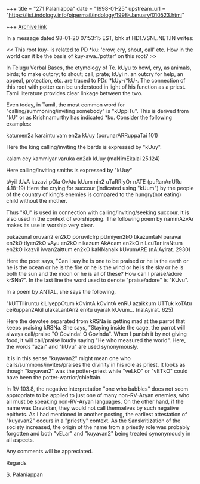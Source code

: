 +++
title = "271 Palaniappa"
date = "1998-01-25"
upstream_url = "https://list.indology.info/pipermail/indology/1998-January/010523.html"

+++
[Archive link](https://list.indology.info/pipermail/indology/1998-January/010523.html)

In a message dated 98-01-20 07:53:15 EST, bhk at HD1.VSNL.NET.IN writes:

<< This root kuy- is related to PD *ku: 'crow, cry, shout, call' etc. How in
the world can it be the basis of kuy-awa..'potter' on this root? >>

In Telugu Verbal Bases, the etymology of Te. kUyu to howl, cry, as animals,
birds; to make outcry; to shout; call, prate; kUyi n. an outcry for help, an
appeal, protection, etc. are traced to PDr. *kUy-/*kU-.  The connection of
this root with potter can be understood in light of his function as a priest.
Tamil literature provides clear linkage between the two.

Even today, in Tamil, the most common word for "calling/summoning/inviting
somebody" is "kUppiTu". This is derived from "kU" or as Krishnamurthy has
indicated *ku. Consider the following examples:

katumen2a karaintu vam en2a kUuy (porunarARRuppaTai 101)

Here the king calling/inviting the bards is expressed by "kUuy".

kalam cey kammiyar varuka en2ak kUuy (maNimEkalai 25.124)

Here calling/inviting smiths is expressed by "kUuy"

tAyil tUvA kuzavi pOla
OvAtu kUum nin2 uTaRRiyOr nATE  (puRanAnURu 4.18-19)
Here the crying for succour (indicated using "kUum") by the people of the
country of king's enemies is compared to the hungry(not eating) child without
the mother.

Thus "KU" is used in connection with calling/inviting/seeking succour. It is
also used in the context of worshipping. The following poem by nammAzvAr makes
its use in worship very clear.

pukazunal oruvan2 en2kO
poruvilcIrp pUmiyen2kO
tikazumtaN paravai en2kO
tIyen2kO vAyu en2kO
nikazum AkAcam en2kO
nILcuTar iraNtum en2kO
ikazvil ivvan2aittum en2kO
kaNNanaik kUvumARE           (nAlAyirat. 2930)

Here the poet says, "Can I say he is one to be praised or he is the earth or
he is the ocean or he is the fire or he is the wind or he is the sky or he is
both the sun and the moon or he is all of these? How can I praise/adore
krSNa?". In the last line the word used to denote "praise/adore" is "KUvu".

In a poem by ANTAL, she says the following,

"kUTTiliruntu kiLiyeppOtum
kOvintA kOvintA enRU azaikkum
UTTuk koTAtu ceRuppan2Akil
ulakaLantAn2 enRu uyarak kUvum...   (nalAyirat. 625)

Here the devotee separated from kRSNa is getting mad at the parrot that keeps
praising kRSNa. She says, "Staying inside the cage, the parrot will always
call/praise "O Govinda! O Govinda". When I punish it by not giving food, it
will call/praise loudly saying "He who measured the world". Here, the words
"azai" and "kUvu" are used synonymously.

It is in this sense "kuyavan2" might mean one who
calls/summons/invites/praises the divinity in his role as priest. It looks as
though "kuyavan2" was the potter-priest while "veLkO" or "vETkO" could have
been the potter-warrior/chieftain.

In RV 103.8, the negative interpretation "one who babbles" does not seem
appropriate to be applied to just one of many non-RV-Aryan enemies, who all
must be speaking non-RV-Aryan languages. On the other hand, if the name was
Dravidian, they would not call themselves by such negative epithets. As I had
mentioned in another posting, the earliest attestation of "kuyavan2" occurs in
a "priestly" context. As the Sanskritization of the society increased, the
origin of the name from  a priestly role was probably forgotten and both
"vELar" and "kuyavan2" being treated synonymously in all aspects.

Any comments will be appreciated.

Regards

S. Palaniappan



